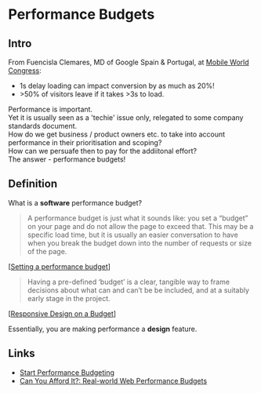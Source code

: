 # Performance Budgets

## Intro
From Fuencisla Clemares, MD of Google Spain & Portugal, at [Mobile World Congress](https://www.mwcbarcelona.com/):
* 1s delay loading can impact conversion by as much as 20%! 
* \>50% of visitors leave if it takes >3s to load. 

Performance is important.  
Yet it is usually seen as a 'techie' issue only, relegated to some company standards document.  
How do we get business / product owners etc. to take into account performance in their prioritisation and scoping?  
How can we persuafe then to pay for the addiitonal effort?  
The answer - performance budgets!

## Definition
What is a **software** performance budget?

> A performance budget is just what it sounds like: you set a “budget” on your page and do not allow the page to exceed that. This may be a specific load time, but it is usually an easier conversation to have when you break the budget down into the number of requests or size of the page.

[[Setting a performance budget](https://timkadlec.com/2013/01/setting-a-performance-budget/)]  

> Having a pre-defined ‘budget’ is a clear, tangible way to frame decisions about what can and can’t be be included, and at a suitably early stage in the project.

[[Responsive Design on a Budget](https://clearleft.com/posts/responsive-design-on-a-budget)]

Essentially, you are making performance a **design** feature.

## Links
* [Start Performance Budgeting](https://addyosmani.com/blog/performance-budgets/)
* [Can You Afford It?: Real-world Web Performance Budgets](https://infrequently.org/2017/10/can-you-afford-it-real-world-web-performance-budgets/)




